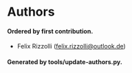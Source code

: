 # Authors

#### Ordered by first contribution.

- Felix Rizzolli (felix.rizzolli@outlook.de)

#### Generated by tools/update-authors.py.
